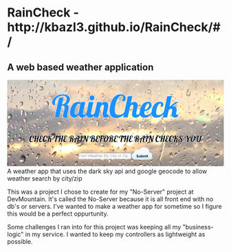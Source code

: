 <h1> RainCheck - http://kbazl3.github.io/RainCheck/#/ </h1>
<h2> A web based weather application </h2>
<img src="./style/images/screenshot.png">
A weather app that uses the dark sky api and google geocode to allow weather search by city/zip

This was a project I chose to create for my "No-Server" project at DevMountain. It's called the No-Server because it is all front end with
no db's or servers.  I've wanted to make a weather app for sometime so I figure this would be a perfect oppurtunity.

Some challenges I ran into for this project was keeping all my "business-logic" in my service.  I wanted to keep my controllers as lightweight
as possible.

